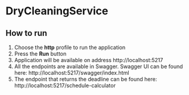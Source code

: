 # DryCleaningService

## How to run

1. Choose the **http** profile to run the application
1. Press the **Run** button
1. Application will be available on address http://localhost:5217
1. All the endpoints are available in Swagger. Swagger UI can be found here: http://localhost:5217/swagger/index.html
1. The endpoint that returns the deadline can be found here: http://localhost:5217/schedule-calculator
